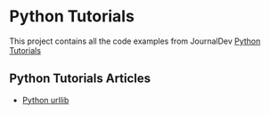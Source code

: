 # Python Tutorials

This project contains all the code examples from JournalDev [Python Tutorials](https://www.journaldev.com/python)

## Python Tutorials Articles

* [Python urllib](https://www.journaldev.com/20795/python-urllib-python-3-urllib)
